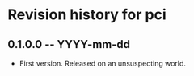 # Revision history for pci

## 0.1.0.0 -- YYYY-mm-dd

* First version. Released on an unsuspecting world.
